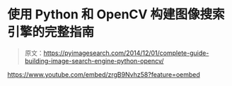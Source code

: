 # 使用 Python 和 OpenCV 构建图像搜索引擎的完整指南

> 原文：<https://pyimagesearch.com/2014/12/01/complete-guide-building-image-search-engine-python-opencv/>

<https://www.youtube.com/embed/zrgB9Nvhz58?feature=oembed>
